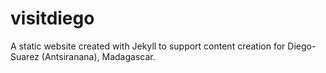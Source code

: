 # visitdiego
A static website created with Jekyll to support content creation for Diego-Suarez (Antsiranana), Madagascar.
